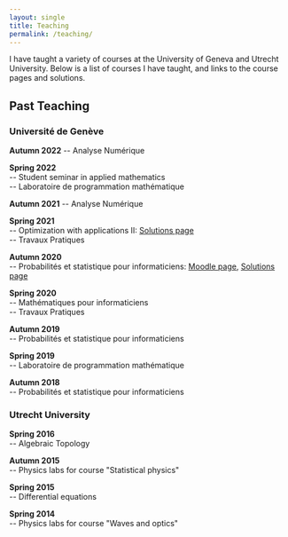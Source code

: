 ```yaml
---
layout: single
title: Teaching
permalink: /teaching/
---
```


I have taught a variety of courses at the University of Geneva and Utrecht University. Below is a list of courses I have taught, and links to the course pages and solutions.

## Past Teaching

### Université de Genève  

**Autumn 2022**
-- Analyse Numérique

**Spring 2022**  
-- Student seminar in applied mathematics  
-- Laboratoire de programmation mathématique 

**Autumn 2021**
-- Analyse Numérique


**Spring 2021**  
-- Optimization with applications II: [Solutions page](https://optimization-ii-2021.readthedocs.io/en/latest/index.html)  
-- Travaux Pratiques

**Autumn 2020**  
-- Probabilités et statistique pour informaticiens: [Moodle page](https://moodle.unige.ch/course/view.php?id=8953), [Solutions page](https://probastat2020.readthedocs.io/fr/latest/)  

**Spring 2020**  
-- Mathématiques pour informaticiens  
-- Travaux Pratiques

**Autumn 2019**  
-- Probabilités et statistique pour informaticiens

**Spring 2019**  
-- Laboratoire de programmation mathématique

**Autumn 2018**  
-- Probabilités et statistique pour informaticiens

### Utrecht University
**Spring 2016**  
-- Algebraic Topology

**Autumn 2015**  
-- Physics labs for course "Statistical physics"

**Spring 2015**  
-- Differential equations

**Spring 2014**  
-- Physics labs for course "Waves and optics"